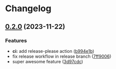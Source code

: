 # Changelog

## [0.2.0](https://github.com/grafana/loki-release/compare/v0.1.0...v0.2.0) (2023-11-22)


### Features

* **ci:** add release-please action ([b994e1b](https://github.com/grafana/loki-release/commit/b994e1bb5a36e7f6e1f0134a1ea104143d0bce3f))
* fix release workflow in release branch ([7ff9006](https://github.com/grafana/loki-release/commit/7ff900604b0497b1eda3ecf1aaa542e22deb98d0))
* super awesome feature ([3d97cdc](https://github.com/grafana/loki-release/commit/3d97cdc45d7ac113b75da1376b0537f4d5b8d971))
